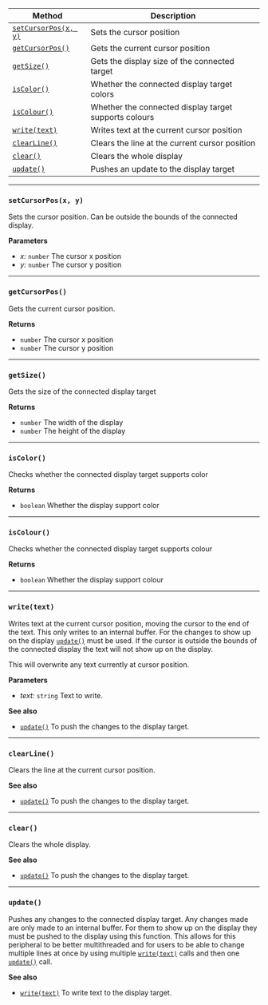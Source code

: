 | Method                                | Description                                          |
|---------------------------------------|------------------------------------------------------|
| [`setCursorPos(x, y)`](#setCursorPos) | Sets the cursor position                             |
| [`getCursorPos()`](#getCursorPos)     | Gets the current cursor position                     |
| [`getSize()`](#getSize)               | Gets the display size of the connected target        |
| [`isColor()`](#isColor)               | Whether the connected display target colors          |
| [`isColour()`](#isColour)             | Whether the connected display target supports colours |
| [`write(text)`](#writetext)           | Writes text at the current cursor position           |
| [`clearLine()`](#clearLine)           | Clears the line at the current cursor position       |
| [`clear()`](#clear)                   | Clears the whole display                             |
| [`update()`](#update)                 | Pushes an update to the display target               |

---
### `setCursorPos(x, y)`
Sets the cursor position. Can be outside the bounds of the connected display.

**Parameters**
- _x:_ `number` The cursor x position
- _y:_ `number` The cursor y position

---
### `getCursorPos()`
Gets the current cursor position.

**Returns**
- `number` The cursor x position
- `number` The cursor y position

---
### `getSize()`
Gets the size of the connected display target

**Returns**
- `number` The width of the display
- `number` The height of the display

---
### `isColor()`
Checks whether the connected display target supports color

**Returns**
- `boolean` Whether the display support color

---
### `isColour()`
Checks whether the connected display target supports colour

**Returns**
- `boolean` Whether the display support colour

---
### `write(text)`
Writes text at the current cursor position, moving the cursor to the end of the text.
This only writes to an internal buffer. For the changes to show up on the display [`update()`](#update) must be used.
If the cursor is outside the bounds of the connected display the text will not show up on the display.

This will overwrite any text currently at cursor position.

**Parameters**
- _text:_ `string` Text to write.

**See also**
- [`update()`](#update) To push the changes to the display target.

---
### `clearLine()`
Clears the line at the current cursor position.

**See also**
- [`update()`](#update) To push the changes to the display target.

---
### `clear()`
Clears the whole display.

**See also**
- [`update()`](#update) To push the changes to the display target.

---
### `update()`
Pushes any changes to the connected display target.
Any changes made are only made to an internal buffer.
For them to show up on the display they must be pushed to the display using this function.
This allows for this peripheral to be better multithreaded and for users to be able to change multiple lines at once by
using multiple [`write(text)`](#writetext) calls and then one [`update()`](#update) call.

**See also**
- [`write(text)`](#writetext) To write text to the display target.
